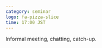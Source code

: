 ```yaml
---
category: seminar
logo: fa-pizza-slice
time: 17:00 JST
---
```


Informal meeting, chatting, catch-up.
